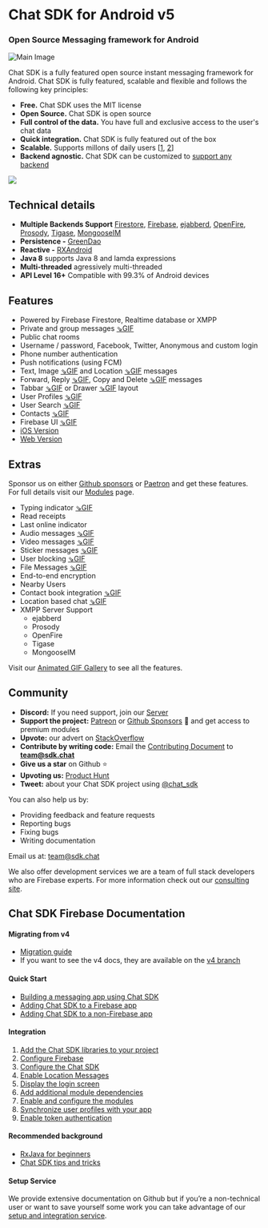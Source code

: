 # Chat SDK for Android v5
### Open Source Messaging framework for Android

![Main Image](https://media.giphy.com/media/L05Bq9WHSP3PUH6uTF/giphy.gif)

Chat SDK is a fully featured open source instant messaging framework for Android. Chat SDK is fully featured, scalable and flexible and follows the following key principles:

- **Free.** Chat SDK uses the MIT license
- **Open Source.** Chat SDK is open source
- **Full control of the data.** You have full and exclusive access to the user's chat data
- **Quick integration.** Chat SDK is fully featured out of the box
- **Scalable.** Supports millons of daily users [[1](https://firebase.google.com/docs/database/usage/limits), [2](https://blog.process-one.net/ejabberd-massive-scalability-1node-2-million-concurrent-users/)]
- **Backend agnostic.** Chat SDK can be customized to [support any backend](https://hackmd.io/@dyR2Vn0UTFaO8tZjyiJyHw/SJUgMoJTU) 

[![](https://raw.githubusercontent.com/chat-sdk/chat-sdk-android/master/graphics/chat-sdk-play.png)](https://i.diawi.com/zR6YVe)

## Technical details

- **Multiple Backends Support** [Firestore](https://firebase.google.com/), [Firebase](https://firebase.google.com/), [ejabberd](https://www.ejabberd.im/), [OpenFire](https://www.igniterealtime.org/projects/openfire/), [Prosody](https://prosody.im/), [Tigase](https://tigase.net/), [MongooseIM](https://mongooseim.readthedocs.io/en/latest/)
- **Persistence -** [GreenDao](http://greenrobot.org/greendao/)
- **Reactive -** [RXAndroid](https://github.com/ReactiveX/RxAndroid)
- **Java 8** supports Java 8 and lamda expressions
- **Multi-threaded** agressively multi-threaded
- **API Level 16+** Compatible with 99.3% of Android devices

## Features

- Powered by Firebase Firestore, Realtime database or XMPP
- Private and group messages [⇘GIF](https://giphy.com/gifs/chat-sdk-group-chat-l10OaBC7ce7zaJKvDe)
- Public chat rooms
- Username / password, Facebook, Twitter, Anonymous and custom login
- Phone number authentication
- Push notifications (using FCM)
- Text, Image [⇘GIF](https://giphy.com/gifs/chat-sdk-image-message-MXLfUgTh3LFjVzC1BV) and Location [⇘GIF](https://giphy.com/gifs/chat-sdk-location-message-gM0wVTbTnG0H8JQuBS) messages
- Forward, Reply [⇘GIF](https://giphy.com/gifs/hQpGyo24gxYFqLPj2E), Copy and Delete [⇘GIF](https://giphy.com/gifs/iD616avkpifElZ6IRl) messages
- Tabbar [⇘GIF](https://giphy.com/gifs/chat-sdk-tabbar-ln715cYWiX9yYVEkCm) or Drawer [⇘GIF](https://giphy.com/gifs/eNRDygZZ7q9n4Yqk3b) layout
- User Profiles [⇘GIF](https://giphy.com/gifs/profile-chat-sdk-UVZIcvzSjBy6ZrJq7E)
- User Search [⇘GIF](https://giphy.com/gifs/search-chat-sdk-ducLm14OeuX0pUzVEl)
- Contacts [⇘GIF](https://giphy.com/gifs/profile-chat-sdk-UVZIcvzSjBy6ZrJq7E)
- Firebase UI [⇘GIF](https://giphy.com/gifs/chat-sdk-firebase-ui-hrps78wBSz49QXbuv3)
- [iOS Version](https://github.com/chat-sdk/chat-sdk-ios)
- [Web Version](https://github.com/chat-sdk/chat-sdk-web)

## Extras

Sponsor us on either [Github sponsors](https://github.com/sponsors/chat-sdk) or [Paetron](https://www.patreon.com/chatsdk) and get these features. For full details visit our [Modules](https://hackmd.io/@dyR2Vn0UTFaO8tZjyiJyHw/ryODENucU) page.

- Typing indicator [⇘GIF](https://giphy.com/gifs/typing-chat-sdk-KxcLVS0IFrRtsM2OjR)
- Read receipts
- Last online indicator
- Audio messages [⇘GIF](https://giphy.com/gifs/hQPw2GZ7dXKlnW8gBb)
- Video messages [⇘GIF](https://giphy.com/gifs/chat-sdk-video-message-U72VXhWW9wIdMcRX4D)
- Sticker messages [⇘GIF](https://giphy.com/gifs/chat-sdk-LmlI3CJtrHhhTkVGAY)
- User blocking [⇘GIF](https://giphy.com/gifs/blocking-chat-sdk-SSiqIHMBddhbyt5US9)
- File Messages [⇘GIF](https://giphy.com/gifs/chat-sdk-file-message-ihAaHtT8POJElt47A7)
- End-to-end encryption
- Nearby Users
- Contact book integration [⇘GIF](https://giphy.com/gifs/TgbLHgDIwcuGX9SDuV)
- Location based chat [⇘GIF](https://giphy.com/gifs/chat-sdk-nearby-users-J5qXSwAhkjLx0Aqk4O)
- XMPP Server Support
	- ejabberd
	- Prosody
	- OpenFire
	- Tigase
	- MongooseIM

Visit our [Animated GIF Gallery](https://giphy.com/channel/chat-sdk) to see all the features.

## Community

+ **Discord:** If you need support, join our [Server](https://discord.gg/abT5BM4)
+ **Support the project:** [Patreon](https://www.patreon.com/chatsdk) or [Github Sponsors](https://github.com/sponsors/chat-sdk) 🙏 and get access to premium modules
+ **Upvote:** our advert on [StackOverflow](https://meta.stackoverflow.com/questions/394409/open-source-advertising-1h-2020/396154#396154)
+ **Contribute by writing code:** Email the [Contributing
Document](https://github.com/chat-sdk/chat-sdk-ios/blob/master/CONTRIBUTING.md) to [**team@sdk.chat**](mailto:team@sdk.chat)
+ **Give us a star** on Github ⭐
+ **Upvoting us:** [Product Hunt](https://www.producthunt.com/posts/chat-sdk)
+ **Tweet:** about your Chat SDK project using [@chat_sdk](https://mobile.twitter.com/chat_sdk) 

You can also help us by:

+ Providing feedback and feature requests
+ Reporting bugs
+ Fixing bugs
+ Writing documentation

Email us at: [team@sdk.chat](mailto:team@sdk.chat)

We also offer development services we are a team of full stack developers who are Firebase experts.
For more information check out our [consulting site](https://chat-sdk.github.io/hire-us/). 

## Chat SDK Firebase Documentation

#### Migrating from v4

- [Migration guide](https://hackmd.io/@dyR2Vn0UTFaO8tZjyiJyHw/SJLWjxdcL)
- If you want to see the v4 docs, they are available on the [v4 branch](https://github.com/chat-sdk/chat-sdk-android/tree/v4)

#### Quick Start

- [Building a messaging app using Chat SDK](https://hackmd.io/iBIxiQ24RDiMY-W76DomfA#Building-a-messaging-app-using-Chat-SDK)
- [Adding Chat SDK to a Firebase app](https://hackmd.io/iBIxiQ24RDiMY-W76DomfA#Add-the-Chat-SDK-to-a-Firebase-app)
- [Adding Chat SDK to a non-Firebase app](https://hackmd.io/iBIxiQ24RDiMY-W76DomfA#Add-the-Chat-SDK-to-a-non-Firebase-app)

#### Integration

1. [Add the Chat SDK libraries to your project](https://hackmd.io/@dyR2Vn0UTFaO8tZjyiJyHw/B1S2tXdqL)
2. [Configure Firebase](https://hackmd.io/@dyR2Vn0UTFaO8tZjyiJyHw/BkvpPKFqI)
3. [Configure the Chat SDK](https://hackmd.io/@dyR2Vn0UTFaO8tZjyiJyHw/Hke7KN_qI)
4. [Enable Location Messages](https://hackmd.io/@dyR2Vn0UTFaO8tZjyiJyHw/rkyHX76hU)
5. [Display the login screen](https://hackmd.io/@dyR2Vn0UTFaO8tZjyiJyHw/HJzwrrO5L)
6. [Add additional module dependencies](https://hackmd.io/@dyR2Vn0UTFaO8tZjyiJyHw/Bkpy076hL)
7. [Enable and configure the modules](https://hackmd.io/@dyR2Vn0UTFaO8tZjyiJyHw/BJSBZ5t5U)
8. [Synchronize user profiles with your app](https://hackmd.io/@dyR2Vn0UTFaO8tZjyiJyHw/ByPlWV6h8)
9. [Enable token authentication](https://hackmd.io/@dyR2Vn0UTFaO8tZjyiJyHw/H18dFBRhL)

<!--
#### Customization

- Chat SDK Configuration 
- UI Customization
- Using Chat SDK UI components
- Customizing Chat SDK UI Components
- Custom Authentication using token
- Chat SDK API

-->

#### Recommended background

- [RxJava for beginners](https://medium.com/@factoryhr/understanding-java-rxjava-for-beginners-5eacb8de12ca)
- [Chat SDK tips and tricks]() 

#### Setup Service

We provide extensive documentation on Github but if you’re a non-technical user or want to save yourself some work you can take advantage of our [setup and integration service](http://chatsdk.co/downloads/chat-sdk-setup-service/).
